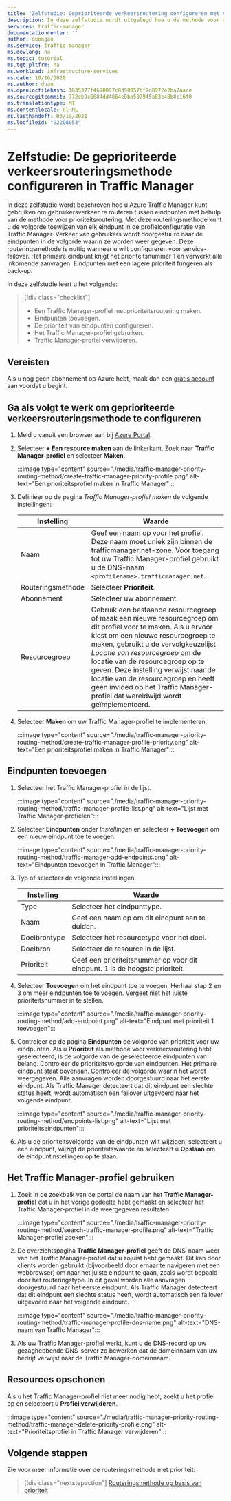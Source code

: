 ```yaml
---
title: 'Zelfstudie: Geprioriteerde verkeersroutering configureren met Azure Traffic Manager'
description: In deze zelfstudie wordt uitgelegd hoe u de methode voor de routering van prioriteitsverkeer configureert in Traffic Manager
services: traffic-manager
documentationcenter: ''
author: duongau
ms.service: traffic-manager
ms.devlang: na
ms.topic: tutorial
ms.tgt_pltfrm: na
ms.workload: infrastructure-services
ms.date: 10/16/2020
ms.author: duau
ms.openlocfilehash: 1835377f4690097c8390957bf7d897242ba7aace
ms.sourcegitcommit: 772eb9c6684dd4864e0ba507945a83e48b8c16f0
ms.translationtype: MT
ms.contentlocale: nl-NL
ms.lasthandoff: 03/19/2021
ms.locfileid: "92208053"
---
```

# <a name="tutorial-configure-priority-traffic-routing-method-in-traffic-manager"></a>Zelfstudie: De geprioriteerde verkeersrouteringsmethode configureren in Traffic Manager

In deze zelfstudie wordt beschreven hoe u Azure Traffic Manager kunt gebruiken om gebruikersverkeer re routeren tussen eindpunten met behulp van de methode voor prioriteitsroutering. Met deze routeringsmethode kunt u de volgorde toewijzen van elk eindpunt in de profielconfiguratie van Traffic Manager. Verkeer van gebruikers wordt doorgestuurd naar de eindpunten in de volgorde waarin ze worden weer gegeven. Deze routeringsmethode is nuttig wanneer u wilt configureren voor service-failover. Het primaire eindpunt krijgt het prioriteitsnummer 1 en verwerkt alle inkomende aanvragen. Eindpunten met een lagere prioriteit fungeren als back-up.

In deze zelfstudie leert u het volgende:

> [!div class="checklist"]
> - Een Traffic Manager-profiel met prioriteitsroutering maken.
> - Eindpunten toevoegen.
> - De prioriteit van eindpunten configureren.
> - Het Traffic Manager-profiel gebruiken.
> - Traffic Manager-profiel verwijderen.

## <a name="prerequisites"></a>Vereisten

Als u nog geen abonnement op Azure hebt, maak dan een [gratis account](https://azure.microsoft.com/free/?WT.mc_id=A261C142F) aan voordat u begint.

## <a name="to-configure-the-priority-traffic-routing-method"></a>Ga als volgt te werk om geprioriteerde verkeersrouteringsmethode te configureren
1. Meld u vanuit een browser aan bij [Azure Portal](https://portal.azure.com).

1. Selecteer **+ Een resource maken** aan de linkerkant. Zoek naar **Traffic Manager-profiel** en selecteer **Maken**.

    :::image type="content" source="./media/traffic-manager-priority-routing-method/create-traffic-manager-priority-profile.png" alt-text="Een prioriteitsprofiel maken in Traffic Manager":::

1. Definieer op de pagina *Traffic Manager-profiel maken* de volgende instellingen:

    | Instelling         | Waarde                                              |
    | ---             | ---                                                |
    | Naam            | Geef een naam op voor het profiel. Deze naam moet uniek zijn binnen de trafficmanager.net-zone. Voor toegang tot uw Traffic Manager-profiel gebruikt u de DNS-naam `<profilename>.trafficmanager.net`. |    
    | Routeringsmethode  | Selecteer **Prioriteit**. |
    | Abonnement    | Selecteer uw abonnement. |
    | Resourcegroep   | Gebruik een bestaande resourcegroep of maak een nieuwe resourcegroep om dit profiel voor te maken. Als u ervoor kiest om een nieuwe resourcegroep te maken, gebruikt u de vervolgkeuzelijst *Locatie van resourcegroep* om de locatie van de resourcegroep op te geven. Deze instelling verwijst naar de locatie van de resourcegroep en heeft geen invloed op het Traffic Manager-profiel dat wereldwijd wordt geïmplementeerd. |

1. Selecteer **Maken** om uw Traffic Manager-profiel te implementeren.

    :::image type="content" source="./media/traffic-manager-priority-routing-method/create-traffic-manager-profile-priority.png" alt-text="Een prioriteitsprofiel maken in Traffic Manager":::

## <a name="add-endpoints"></a>Eindpunten toevoegen

1. Selecteer het Traffic Manager-profiel in de lijst.

    :::image type="content" source="./media/traffic-manager-priority-routing-method/traffic-manager-profile-list.png" alt-text="Lijst met Traffic Manager-profielen":::

1. Selecteer **Eindpunten** onder *Instellingen* en selecteer **+ Toevoegen** om een nieuw eindpunt toe te voegen.

    :::image type="content" source="./media/traffic-manager-priority-routing-method/traffic-manager-add-endpoints.png" alt-text="Eindpunten toevoegen in Traffic Manager":::

1. Typ of selecteer de volgende instellingen: 

    | Instelling                | Waarde                                              |
    | ---                    | ---                                                |
    | Type                   | Selecteer het eindpunttype. |    
    | Naam                   | Geef een naam op om dit eindpunt aan te duiden. |
    | Doelbrontype   | Selecteer het resourcetype voor het doel. |
    | Doelbron        | Selecteer de resource in de lijst. |
    | Prioriteit               | Geef een prioriteitsnummer op voor dit eindpunt. 1 is de hoogste prioriteit. |


1. Selecteer **Toevoegen** om het eindpunt toe te voegen. Herhaal stap 2 en 3 om meer eindpunten toe te voegen. Vergeet niet het juiste prioriteitsnummer in te stellen.

    :::image type="content" source="./media/traffic-manager-priority-routing-method/add-endpoint.png" alt-text="Eindpunt met prioriteit 1 toevoegen":::

1. Controleer op de pagina **Eindpunten** de volgorde van prioriteit voor uw eindpunten. Als u **Prioriteit** als methode voor verkeersroutering hebt geselecteerd, is de volgorde van de geselecteerde eindpunten van belang. Controleer de prioriteitsvolgorde van eindpunten.  Het primaire eindpunt staat bovenaan. Controleer de volgorde waarin het wordt weergegeven. Alle aanvragen worden doorgestuurd naar het eerste eindpunt. Als Traffic Manager detecteert dat dit eindpunt een slechte status heeft, wordt automatisch een failover uitgevoerd naar het volgende eindpunt. 

    :::image type="content" source="./media/traffic-manager-priority-routing-method/endpoints-list.png" alt-text="Lijst met prioriteitseindpunten":::

1. Als u de prioriteitsvolgorde van de eindpunten wilt wijzigen, selecteert u een eindpunt, wijzigt de prioriteitswaarde en selecteert u **Opslaan** om de eindpuntinstellingen op te slaan.

## <a name="use-the-traffic-manager-profile"></a>Het Traffic Manager-profiel gebruiken

1.  Zoek in de zoekbalk van de portal de naam van het **Traffic Manager-profiel** dat u in het vorige gedeelte hebt gemaakt en selecteer het Traffic Manager-profiel in de weergegeven resultaten.

    :::image type="content" source="./media/traffic-manager-priority-routing-method/search-traffic-manager-profile.png" alt-text="Traffic Manager-profiel zoeken":::

1.  De overzichtspagina **Traffic Manager-profiel** geeft de DNS-naam weer van het Traffic Manager-profiel dat u zojuist hebt gemaakt. Dit kan door clients worden gebruikt (bijvoorbeeld door ernaar te navigeren met een webbrowser) om naar het juiste eindpunt te gaan, zoals wordt bepaald door het routeringstype. In dit geval worden alle aanvragen doorgestuurd naar het eerste eindpunt. Als Traffic Manager detecteert dat dit eindpunt een slechte status heeft, wordt automatisch een failover uitgevoerd naar het volgende eindpunt.

    :::image type="content" source="./media/traffic-manager-priority-routing-method/traffic-manager-profile-dns-name.png" alt-text="DNS-naam van Traffic Manager":::

1. Als uw Traffic Manager-profiel werkt, kunt u de DNS-record op uw gezaghebbende DNS-server zo bewerken dat de domeinnaam van uw bedrijf verwijst naar de Traffic Manager-domeinnaam.

## <a name="clean-up-resources"></a>Resources opschonen

Als u het Traffic Manager-profiel niet meer nodig hebt, zoekt u het profiel op en selecteert u **Profiel verwijderen**.

:::image type="content" source="./media/traffic-manager-priority-routing-method/traffic-manager-delete-priority-profile.png" alt-text="Prioriteitsprofiel in Traffic Manager verwijderen":::

## <a name="next-steps"></a>Volgende stappen

Zie voor meer informatie over de routeringsmethode met prioriteit:

> [!div class="nextstepaction"]
> [Routeringsmethode op basis van prioriteit](traffic-manager-routing-methods.md#priority-traffic-routing-method)

